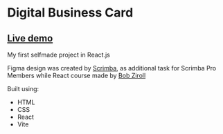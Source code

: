 # Digital Business Card 

## [Live demo](https://cybulskikacper.github.io/NFT-card-component/)

My first selfmade project in React.js  

Figma design was created by [Scrimba](https://scrimba.com/), as additional task for Scrimba Pro Members while React course made by [Bob Ziroll](https://twitter.com/bobziroll?s=20)

Built using:

- HTML
- CSS
- React
- Vite 
